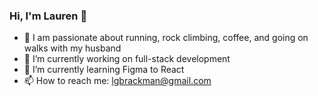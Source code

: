 ### Hi, I'm Lauren 👋

<!--
**laurenbrackman/laurenbrackman** is a ✨ _special_ ✨ repository because its `README.md` (this file) appears on your GitHub profile.

Here are some ideas to get you started:

- 🔭 I’m currently working on ...
- 🌱 I’m currently learning ...
- 👯 I’m looking to collaborate on ...
- 🤔 I’m looking for help with ...
- 💬 Ask me about ...
- 📫 How to reach me: ...
- 😄 Pronouns: ...
- ⚡ Fun fact: ...
-->

- 👟 I am passionate about running, rock climbing, coffee, and going on walks with my husband
- 🔭 I’m currently working on full-stack development
- 🌱 I’m currently learning Figma to React
- 📫 How to reach me: lgbrackman@gmail.com
